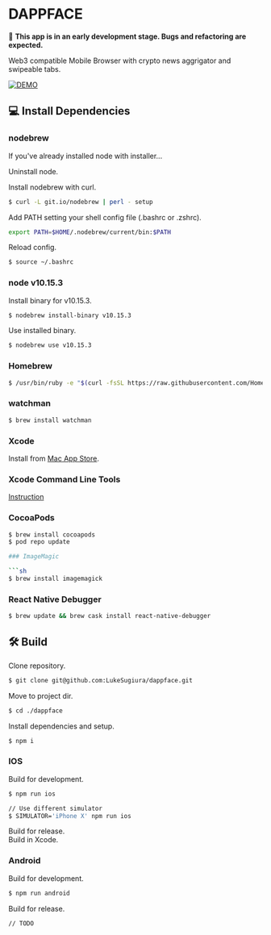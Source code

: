 # DAPPFACE

🚧 **This app is in an early development stage. Bugs and refactoring are expected.**

Web3 compatible Mobile Browser with crypto news aggrigator and swipeable tabs.

[![DEMO](https://img.youtube.com/vi/89TFedIOfeY/0.jpg)](https://www.youtube.com/watch?v=89TFedIOfeY)

## 💻 Install Dependencies

### nodebrew

If you've already installed node with installer...

Uninstall node.

Install nodebrew with curl.

```sh
$ curl -L git.io/nodebrew | perl - setup
```

Add PATH setting your shell config file (.bashrc or .zshrc).

```sh
export PATH=$HOME/.nodebrew/current/bin:$PATH
```

Reload config.

```sh
$ source ~/.bashrc
```

### node v10.15.3

Install binary for v10.15.3.

```sh
$ nodebrew install-binary v10.15.3
```

Use installed binary.

```sh
$ nodebrew use v10.15.3
```

### Homebrew

```sh
$ /usr/bin/ruby -e "$(curl -fsSL https://raw.githubusercontent.com/Homebrew/install/master/install)"
```

### watchman

```sh
$ brew install watchman
```

### Xcode

Install from [Mac App Store](https://itunes.apple.com/us/app/xcode/id497799835?mt=13).

### Xcode Command Line Tools

[Instruction](https://facebook.github.io/react-native/docs/getting-started.html#command-line-tool)

### CocoaPods

```sh
$ brew install cocoapods
$ pod repo update

### ImageMagic

```sh
$ brew install imagemagick
```

### React Native Debugger

```sh
$ brew update && brew cask install react-native-debugger
```

## 🛠 Build

Clone repository.

```sh
$ git clone git@github.com:LukeSugiura/dappface.git
```

Move to project dir.

```sh
$ cd ./dappface
```

Install dependencies and setup.

```sh
$ npm i
```

### IOS

Build for development.

```sh
$ npm run ios

// Use different simulator
$ SIMULATOR='iPhone X' npm run ios
```

Build for release.  
Build in Xcode.

### Android

Build for development.

```sh
$ npm run android
```

Build for release.

```sh
// TODO
```
